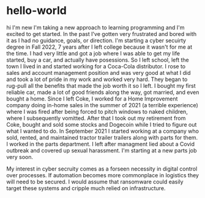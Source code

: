 # hello-world
hi I'm new
I'm taking a new approach to learning programming and I'm excited to get started. In the past I've gotten very frustrated and bored with it as I had no guidance, goals, or
direction. I'm starting a cyber secuirty degree in Fall 2022, 7 years after I left college because it wasn't for me at the time. I had very little and got a job where I was able
to get my life started, buy a car, and actually have posessions. So I left school, left the town I lived in and started working for a Coca-Cola distributor. I rose to sales and account management position and was very good at what I did and took a lot of pride in my work and worked very hard. They began to rug-pull all the benefits that made the job worth it so I left. I bought my first reliable car, made a lot of good friends along the way, got married, and even bought a home. Since I left Coke, I worked for a Home Improvement company doing in-home sales in the summer of 2021 (a terrible experience) where I was fired after being forced to pitch windows to naked children, where I subsequently vomitted. After that I took out my retirement from Coke, bought and sold some stocks and Dogecoin while I tried to figure out what I wanted to do. In September 2021 I started working at a company who sold, rented, and maintained tractor trailer trailers along with parts for them. I worked in the parts department. I left after managment lied about a Covid outbreak and covered up sexual harassment. I'm starting at a new parts job very soon. 

My interest in cyber secruity comes as a forseen necessity in digital control over processes. If automation becomes more commonplace in logistics they will need to be secured. I would assume that ransomware could easily target these systems and cripple much relied on infrastructure.
